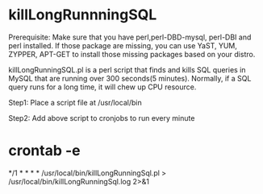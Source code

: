 killLongRunnningSQL
===================

Prerequisite:
Make sure that you have perl,perl-DBD-mysql, perl-DBI and perl installed. If those package are missing, you can use YaST, YUM, ZYPPER, APT-GET to install those missing packages based on your distro.


killLongRunningSQL.pl is a perl script that finds and kills SQL queries in MySQL that are running over 300 seconds(5 minutes). Normally, if a SQL query runs for a long time, it will chew up CPU resource.




Step1: Place a script file at /usr/local/bin


Step2: Add above script to cronjobs to run every minute

# crontab -e
 
*/1 * * * * /usr/local/bin/killLongRunningSql.pl > /usr/local/bin/killLongRunningSql.log 2>&1
